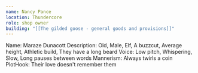 ```yaml
---
name: Nancy Pance
location: Thundercore
role: shop owner
building: "[[The gilded goose - general goods and provisions]]"
---
```

Name: Maraze Dunacott
Description: Old, Male, Elf, A buzzcut, Average height, Athletic build, They have a long beard
Voice: Low pitch, Whispering, Slow, Long pauses between words
Mannerism: Always twirls a coin
PlotHook: Their love doesn't remember them